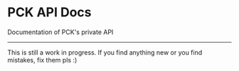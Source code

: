 # PCK API Docs
Documentation of PCK's private API

---

This is still a work in progress. If you find anything new or you find mistakes, fix them pls :)
